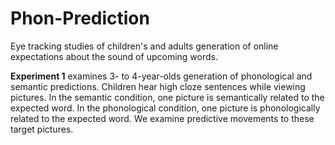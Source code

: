 # Phon-Prediction

Eye tracking studies of children's and adults generation of online expectations about the sound of upcoming words.

**Experiment 1** examines 3- to 4-year-olds generation of phonological and semantic predictions. Children hear high cloze 
sentences while viewing pictures. In the semantic condition, one picture is semantically related to the expected word. In the phonological condition, one picture is phonologically related to the expected word. We examine predictive movements to these target pictures.
